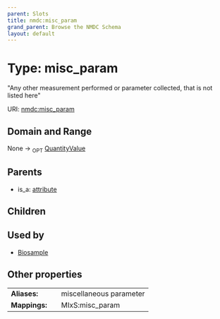 ```yaml
---
parent: Slots
title: nmdc:misc_param
grand_parent: Browse the NMDC Schema
layout: default
---
```


# Type: misc_param


"Any other measurement performed or parameter collected, that is not listed here"

URI: [nmdc:misc_param](https://microbiomedata/meta/misc_param)

## Domain and Range

None ->  <sub>OPT</sub> [QuantityValue](QuantityValue.md)

## Parents

 *  is_a: [attribute](attribute.md)

## Children


## Used by

 * [Biosample](Biosample.md)

## Other properties

|  |  |  |
| --- | --- | --- |
| **Aliases:** | | miscellaneous parameter |
| **Mappings:** | | MIxS:misc_param |

